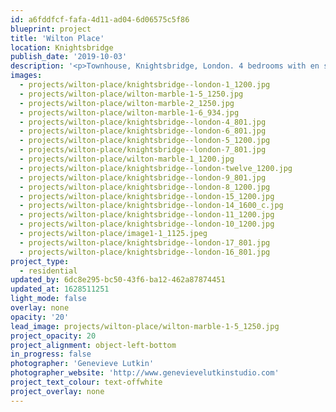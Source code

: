 ```yaml
---
id: a6fddfcf-fafa-4d11-ad04-6d06575c5f86
blueprint: project
title: 'Wilton Place'
location: Knightsbridge
publish_date: '2019-10-03'
description: '<p>Townhouse, Knightsbridge, London. 4 bedrooms with en suites, 2 receptions, roof terrace and kitchen garden. A contemporary realisation of a tranquil oasis that stays faithful to its townhouse history.</p>'
images:
  - projects/wilton-place/knightsbridge--london-1_1200.jpg
  - projects/wilton-place/wilton-marble-1-5_1250.jpg
  - projects/wilton-place/wilton-marble-2_1250.jpg
  - projects/wilton-place/wilton-marble-1-6_934.jpg
  - projects/wilton-place/knightsbridge--london-4_801.jpg
  - projects/wilton-place/knightsbridge--london-6_801.jpg
  - projects/wilton-place/knightsbridge--london-5_1200.jpg
  - projects/wilton-place/knightsbridge--london-7_801.jpg
  - projects/wilton-place/wilton-marble-1_1200.jpg
  - projects/wilton-place/knightsbridge--london-twelve_1200.jpg
  - projects/wilton-place/knightsbridge--london-9_801.jpg
  - projects/wilton-place/knightsbridge--london-8_1200.jpg
  - projects/wilton-place/knightsbridge--london-15_1200.jpg
  - projects/wilton-place/knightsbridge--london-14_1600_c.jpg
  - projects/wilton-place/knightsbridge--london-11_1200.jpg
  - projects/wilton-place/knightsbridge--london-10_1200.jpg
  - projects/wilton-place/image1-1_1125.jpeg
  - projects/wilton-place/knightsbridge--london-17_801.jpg
  - projects/wilton-place/knightsbridge--london-16_801.jpg
project_type:
  - residential
updated_by: 6dc8e295-bc50-43f6-ba12-462a87874451
updated_at: 1628511251
light_mode: false
overlay: none
opacity: '20'
lead_image: projects/wilton-place/wilton-marble-1-5_1250.jpg
project_opacity: 20
project_alignment: object-left-bottom
in_progress: false
photographer: 'Genevieve Lutkin'
photographer_website: 'http://www.genevievelutkinstudio.com'
project_text_colour: text-offwhite
project_overlay: none
---
```

